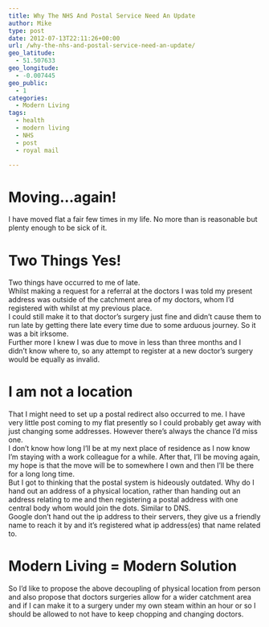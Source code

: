 ```yaml
---
title: Why The NHS And Postal Service Need An Update
author: Mike
type: post
date: 2012-07-13T22:11:26+00:00
url: /why-the-nhs-and-postal-service-need-an-update/
geo_latitude:
  - 51.507633
geo_longitude:
  - -0.007445
geo_public:
  - 1
categories:
  - Modern Living
tags:
  - health
  - modern living
  - NHS
  - post
  - royal mail

---
```

# Moving&#8230;again!

I have moved flat a fair few times in my life. No more than is reasonable but plenty enough to be sick of it.

# Two Things Yes!

Two things have occurred to me of late.  
Whilst making a request for a referral at the doctors I was told my present address was outside of the catchment area of my doctors, whom I&#8217;d registered with whilst at my previous place.  
I could still make it to that doctor&#8217;s surgery just fine and didn&#8217;t cause them to run late by getting there late every time due to some arduous journey. So it was a bit irksome.  
Further more I knew I was due to move in less than three months and I didn&#8217;t know where to, so any attempt to register at a new doctor&#8217;s surgery would be equally as invalid.

# I am not a location

That I might need to set up a postal redirect also occurred to me. I have very little post coming to my flat presently so I could probably get away with just changing some addresses. However there&#8217;s always the chance I&#8217;d miss one.  
I don&#8217;t know how long I&#8217;ll be at my next place of residence as I now know I&#8217;m staying with a work colleague for a while. After that, I&#8217;ll be moving again, my hope is that the move will be to somewhere I own and then I&#8217;ll be there for a long long time.  
But I got to thinking that the postal system is hideously outdated. Why do I hand out an address of a physical location, rather than handing out an address relating to me and then registering a postal address with one central body whom would join the dots. Similar to DNS.  
Google don&#8217;t hand out the ip address to their servers, they give us a friendly name to reach it by and it&#8217;s registered what ip address(es) that name related to.

# Modern Living = Modern Solution

So I&#8217;d like to propose the above decoupling of physical location from person and also propose that doctors surgeries allow for a wider catchment area and if I can make it to a surgery under my own steam within an hour or so I should be allowed to not have to keep chopping and changing doctors.